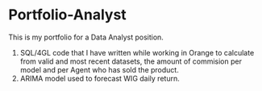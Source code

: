 # Portfolio-Analyst
This is my portfolio for a Data Analyst position.
1) SQL/4GL code that I have written while working in Orange to calculate from valid and most recent datasets, the amount of commision per model and per Agent who has sold the product.
2) ARIMA model used to forecast WIG daily return.
